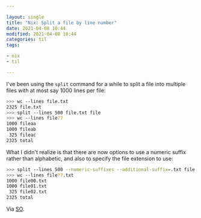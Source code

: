 ```yaml
---

layout: single
title: "Nix: Split a file by line number"
date: 2021-04-08 10:44
modified: 2021-04-08 10:44
categories: til
tags:

- nix
- til

---
```


I've been using the `split` command for a while to split a file into multiple files with at most say 1000 lines per file:

```bash
>>> wc --lines file.txt
2325 file.txt
>>> split --lines 500 file.txt file
>>> wc --lines file??
1000 fileaa
1000 fileab
 325 fileac
2325 total
```

What I didn't realize is that there are now options to use a numeric suffix rather than alphabetic,
and also to specify the file extension to use:

```bash
>>> split --lines 500 --numeric-suffixes --additional-suffix=.txt file.txt file
>>> wc --lines file??.txt
1000 file00.txt
1000 file01.txt
 325 file02.txt
2325 total
```

Via [SO](https://unix.stackexchange.com/a/74166/198328).
